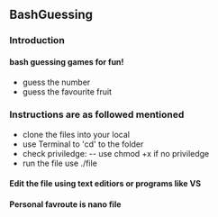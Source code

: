 ## BashGuessing

### Introduction 
#### bash guessing games for fun!
- guess the number
- guess the favourite fruit

### Instructions are as followed mentioned
- clone the files into your local
- use Terminal to 'cd' to the folder
- check priviledge:
    -- use chmod +x if no priviledge
- run the file use ./file

#### Edit the file using text editiors or programs like VS
#### Personal favroute is nano file
